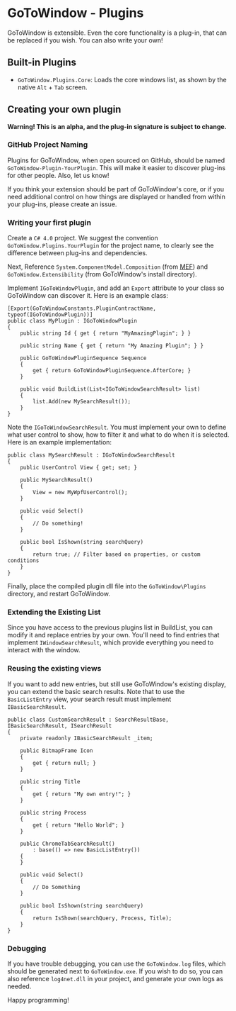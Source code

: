 # GoToWindow - Plugins

GoToWindow is extensible. Even the core functionality is a plug-in, that can be replaced if you wish. You can also write your own!

## Built-in Plugins

* `GoToWindow.Plugins.Core`: Loads the core windows list, as shown by the native `Alt` + `Tab` screen. 

## Creating your own plugin

**Warning! This is an alpha, and the plug-in signature is subject to change.**

### GitHub Project Naming

Plugins for GoToWindow, when open sourced on GitHub, should be named `GoToWindow-Plugin-YourPlugin`. This will make it easier to discover plug-ins for other people. Also, let us know!

If you think your extension should be part of GoToWindow's core, or if you need additional control on how things are displayed or handled from within your plug-ins, please create an issue.

### Writing your first plugin

Create a `C# 4.0` project. We suggest the convention `GoToWindow.Plugins.YourPlugin` for the project name, to clearly see the difference between plug-ins and dependencies.

Next, Reference `System.ComponentModel.Composition` (from [MEF](http://msdn.microsoft.com/en-CA/library/dd460648(v=vs.110).aspx)) and `GoToWindow.Extensibility` (from GoToWindow's install directory).

Implement `IGoToWindowPlugin`, and add an `Export` attribute to your class so GoToWindow can discover it. Here is an example class:

    [Export(GoToWindowConstants.PluginContractName, typeof(IGoToWindowPlugin))]
    public class MyPlugin : IGoToWindowPlugin
    {
		public string Id { get { return "MyAmazingPlugin"; } }

        public string Name { get { return "My Amazing Plugin"; } }

        public GoToWindowPluginSequence Sequence
        {
            get { return GoToWindowPluginSequence.AfterCore; }
        }

        public void BuildList(List<IGoToWindowSearchResult> list)
        {
            list.Add(new MySearchResult());
        }
    }

Note the `IGoToWindowSearchResult`. You must implement your own to define what user control to show, how to filter it and what to do when it is selected. Here is an example implementation:

    public class MySearchResult : IGoToWindowSearchResult
    {
        public UserControl View { get; set; }

        public MySearchResult()
        {
            View = new MyWpfUserControl();
        }

        public void Select()
        {
            // Do something!
        }

        public bool IsShown(string searchQuery)
        {
            return true; // Filter based on properties, or custom conditions
        }
    }

Finally, place the compiled plugin dll file into the `GoToWindow\Plugins` directory, and restart GoToWindow.

### Extending the Existing List

Since you have access to the previous plugins list in BuildList, you can modify it and replace entries by your own. You'll need to find entries that implement `IWindowSearchResult`, which provide everything you need to interact with the window.

### Reusing the existing views

If you want to add new entries, but still use GoToWindow's existing display, you can extend the basic search results. Note that to use the `BasicListEntry` view, your search result must implement `IBasicSearchResult`.


    public class CustomSearchResult : SearchResultBase, IBasicSearchResult, ISearchResult
    {
        private readonly IBasicSearchResult _item;

        public BitmapFrame Icon
        {
            get { return null; }
        }

        public string Title
        {
            get { return "My own entry!"; }
        }

        public string Process
        {
            get { return "Hello World"; }
        }

        public ChromeTabSearchResult()
            : base(() => new BasicListEntry())
        {
        }

        public void Select()
        {
            // Do Something
        }

        public bool IsShown(string searchQuery)
        {
            return IsShown(searchQuery, Process, Title);
        }
    }

### Debugging

If you have trouble debugging, you can use the `GoToWindow.log` files, which should be generated next to `GoToWindow.exe`. If you wish to do so, you can also reference `log4net.dll` in your project, and generate your own logs as needed.

Happy programming!